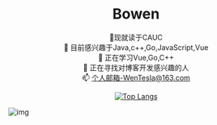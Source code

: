 <div align='center'>
<h1>Bowen</h1>


🏫现就读于CAUC  
👀 目前感兴趣于Java,c++,Go,JavaScript,Vue  
🌱 正在学习Vue,Go,C++  
💞️ 正在寻找对博客开发感兴趣的人  
📫 个人邮箱-WenTesla@163.com  


[![Top Langs](https://github-readme-stats.vercel.app/api/top-langs/?username=WenTesla&layout=compact)](https://github.com/WenTesla/github-readme-stats)

</div>  

![img](https://xingqiu-tuchuang-1256524210.cos.ap-shanghai.myqcloud.com/12640/ca6c4b8726de4ff58864b2ea36c7a732.PNG)


